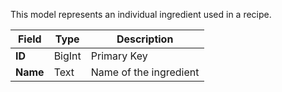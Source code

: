 This model represents an individual ingredient used in a recipe.


|Field|Type|Description|
|----|----|----|
|**ID**| BigInt| Primary Key
|**Name**|Text| Name of the ingredient|

